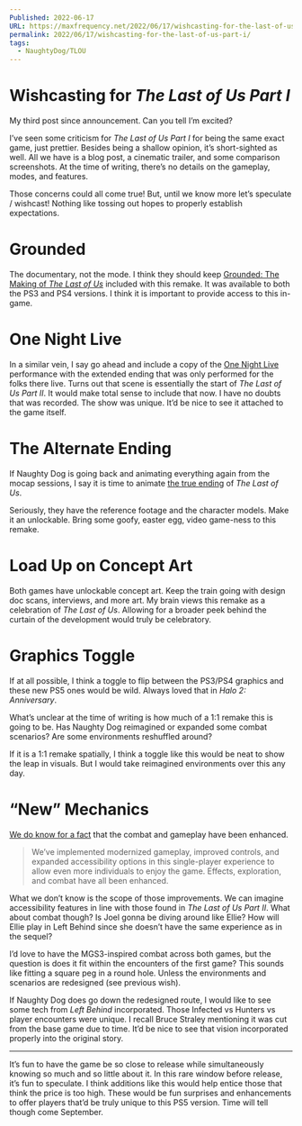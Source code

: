 ```yaml
---
Published: 2022-06-17
URL: https://maxfrequency.net/2022/06/17/wishcasting-for-the-last-of-us-part-i/
permalink: 2022/06/17/wishcasting-for-the-last-of-us-part-i/
tags:
  - NaughtyDog/TLOU
---
```

# Wishcasting for *The Last of Us Part I*

My third post since announcement. Can you tell I’m excited?

I’ve seen some criticism for *The Last of Us Part I* for being the same exact game, just prettier. Besides being a shallow opinion, it’s short-sighted as well. All we have is a blog post, a cinematic trailer, and some comparison screenshots. At the time of writing, there’s no details on the gameplay, modes, and features.

Those concerns could all come true! But, until we know more let’s speculate / wishcast! Nothing like tossing out hopes to properly establish expectations.
# Grounded

The documentary, not the mode. I think they should keep [Grounded: The Making of *The Last of Us*](https://youtu.be/yH5MgEbBOps) included with this remake. It was available to both the PS3 and PS4 versions. I think it is important to provide access to this in-game.
# One Night Live

In a similar vein, I say go ahead and include a copy of the [One Night Live](https://youtu.be/aAhT9gbmOtw) performance with the extended ending that was only performed for the folks there live. Turns out that scene is essentially the start of *The Last of Us Part II*. It would make total sense to include that now. I have no doubts that was recorded. The show was unique. It’d be nice to see it attached to the game itself.
# The Alternate Ending

If Naughty Dog is going back and animating everything again from the mocap sessions, I say it is time to animate [the true ending](https://youtu.be/z8XN7eoZr0Y) of *The Last of Us*.

Seriously, they have the reference footage and the character models. Make it an unlockable. Bring some goofy, easter egg, video game-ness to this remake.
# Load Up on Concept Art

Both games have unlockable concept art. Keep the train going with design doc scans, interviews, and more art. My brain views this remake as a celebration of *The Last of Us*. Allowing for a broader peek behind the curtain of the development would truly be celebratory.
# Graphics Toggle

If at all possible, I think a toggle to flip between the PS3/PS4 graphics and these new PS5 ones would be wild. Always loved that in *Halo 2: Anniversary*.

What’s unclear at the time of writing is how much of a 1:1 remake this is going to be. Has Naughty Dog reimagined or expanded some combat scenarios? Are some environments reshuffled around?

If it is a 1:1 remake spatially, I think a toggle like this would be neat to show the leap in visuals. But I would take reimagined environments over this any day.
# “New” Mechanics

[We do know for a fact](https://blog.playstation.com/2022/06/09/the-growing-future-of-the-last-of-us/) that the combat and gameplay have been enhanced.

> We’ve implemented modernized gameplay, improved controls, and expanded accessibility options in this single-player experience to allow even more individuals to enjoy the game. Effects, exploration, and combat have all been enhanced.

What we don’t know is the scope of those improvements. We can imagine accessibility features in line with those found in *The Last of Us Part II*. What about combat though? Is Joel gonna be diving around like Ellie? How will Ellie play in Left Behind since she doesn’t have the same experience as in the sequel?

I’d love to have the MGS3-inspired combat across both games, but the question is does it fit within the encounters of the first game? This sounds like fitting a square peg in a round hole. Unless the environments and scenarios are redesigned (see previous wish).

If Naughty Dog does go down the redesigned route, I would like to see some tech from *Left Behind* incorporated. Those Infected vs Hunters vs player encounters were unique. I recall Bruce Straley mentioning it was cut from the base game due to time. It’d be nice to see that vision incorporated properly into the original story. 

---

It’s fun to have the game be so close to release while simultaneously knowing so much and so little about it. In this rare window before release, it’s fun to speculate. I think additions like this would help entice those that think the price is too high. These would be fun surprises and enhancements to offer players that’d be truly unique to this PS5 version. Time will tell though come September.